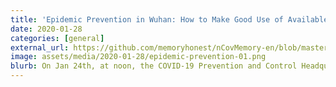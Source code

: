 ```yaml
---
title: 'Epidemic Prevention in Wuhan: How to Make Good Use of Available Resources?'
date: 2020-01-28
categories: [general]
external_url: https://github.com/memoryhonest/nCovMemory-en/blob/master/docs/2020-01-28/epidemic_prevention_in_wuhan.md
image: assets/media/2020-01-28/epidemic-prevention-01.png
blurb: On Jan 24th, at noon, the COVID-19 Prevention and Control Headquarter in Wuhan announced the implementation of the graded treatment policy for the novel pneumonia. Patients with a fever will be first sent to the community health care center for screening and categorization, and then sent to higher-level hospitals. But for some patients, the problem becomes even more difficult.
---
```

